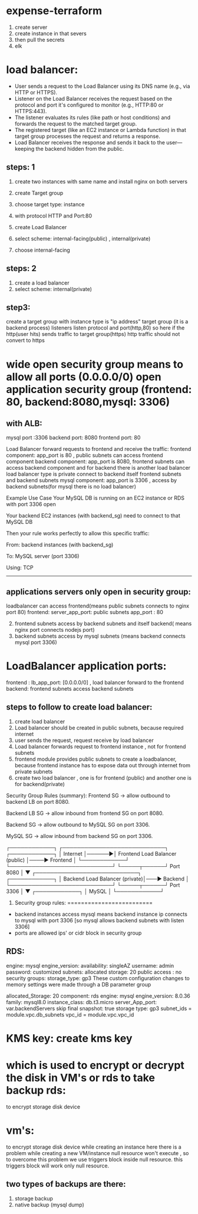 # expense-terraform

1. create server
2. create instance in that severs
3. then pull the secrets
4. elk


load balancer:
==============
- User sends a request to the Load Balancer using its DNS name (e.g., via HTTP or HTTPS).
- Listener on the Load Balancer receives the request based on the protocol and port it's configured to monitor (e.g., HTTP:80 or HTTPS:443).
- The listener evaluates its rules (like path or host conditions) and forwards the request to the matched target group.
- The registered target (like an EC2 instance or Lambda function) in that target group processes the request and returns a response.
- Load Balancer receives the response and sends it back to the user—keeping the backend hidden from the public.


steps: 1
--------
1. create two instances with same name and install nginx on both servers
2. create Target group
3. choose target type: instance
4. with protocol HTTP and Port:80 


1. create Load Balancer
2. select scheme: internal-facing(public) , internal(private)
3. choose internal-facing

steps: 2
--------
1. create a load balancer
2. select scheme: internal(private)

step3:
------
create a target group with instance type is "ip address"
target group (it is a backend process) 
listeners listen protocol and port(http,80)
so here if the http(user hits) sends traffic to target group(https)
http traffic should not convert to https


wide open security group means to allow all ports (0.0.0.0/0)
open application security group (frontend: 80, backend:8080,mysql: 3306) 
=========================================================================
with ALB:
----------
mysql port :3306 
backend port: 8080
frontend port: 80

Load Balancer forward requests to frontend and receive the traffic:
frontend component: app_port is 80 , public subnets can access frontend component
backend component: app_port is 8080, frontend subnets can access backend component and for backend there is another load balancer
load balancer type is private connect to backend itself 
frontend subnets and backend subnets
mysql component: app_port is 3306 , access by backend subnets(for mysql there is no load balancer)

Example Use Case
Your MySQL DB is running on an EC2 instance or RDS with port 3306 open

Your backend EC2 instances (with backend_sg) need to connect to that MySQL DB

Then your rule works perfectly to allow this specific traffic:

From: backend instances (with backend_sg)

To: MySQL server (port 3306)

Using: TCP

--------------------------------------------------------------
applications servers only open in security group:
----------------------------------------------------
loadbalancer can access frontend(means public subnets connects to nginx port 80)
frontend: server_app_port: public subnets
app_port : 80

2. frontend subnets access by backend subnets and itself backend( means nginx port connects nodejs port)
3. backend subnets access by mysql subnets (means backend connects mysql port 3306)

LoadBalancer application ports:
================================
frontend : lb_app_port: [0.0.0.0/0] , load balancer forward to the frontend
backend: frontend subnets access backend subnets


steps to follow to create load balancer:
-----------------------------------------
1. create load balancer
2. Load balancer should be created in public subnets, because required internet
3. user sends the request, request receive by load balancer
4. Load balancer forwards request to frontend instance , not for frontend subnets
5. frontend module provides public subnets to create a loadbalancer, because frontend instance has to expose data out through internet from private subnets
6. create two load balancer , one is for frontend (public) and another one is for backend(private)


Security Group Rules (summary):
Frontend SG → allow outbound to backend LB on port 8080.

Backend LB SG → allow inbound from frontend SG on port 8080.

Backend SG → allow outbound to MySQL SG on port 3306.

MySQL SG → allow inbound from backend SG on port 3306.

┌────────────┐       ┌────────────────────────────┐       ┌────────────┐
│  Internet  │──────▶│ Frontend Load Balancer (public) │────▶ Frontend │
└────────────┘       └────────────────────────────┘       └─────┬──────┘
Port 8080 │
▼
┌────────────────────────────┐       ┌────────────┐
│ Backend Load Balancer (private)│───▶ Backend   │
└────────────────────────────┘       └─────┬──────┘
Port 3306 │
▼
┌────────────┐
│   MySQL    │
└────────────┘

1. Security group rules:
=========================
* backend instances access mysql means backend instance ip  connects to mysql with port 3306 [so mysql allows backend subnets with listen 3306]
* ports are allowed ips' or cidr block in security group

RDS:
----
engine: mysql
engine_version:
availability: singleAZ
username: admin
password: customized
subnets: 
allocated storage: 20
public access : no
security groups:
storage_type: gp3
These custom configuration changes to memory settings were made through a DB parameter group


allocated_Storage: 20
component: rds
engine: mysql
engine_version: 8.0.36
family: mysql8.0
instance_class: db.t3.micro
server_App_port: var.backendServers
skip final snapshot: true
storage type: gp3
subnet_ids = module.vpc.db_subnets
vpc_id = module.vpc.vpc_id

KMS key:  create kms key
========
which is used to encrypt or decrypt the disk in VM's or rds to take backup
rds:
===
to encrypt storage disk device

vm's:
=====
to encrypt storage disk device while creating an instance
here there is a problem while creating a new VM/instance null resource won't execute , so to overcome this problem we use triggers block inside null resource.
this triggers block will work only null resource.

two types of backups are there:
-------------------------------
1. storage backup
2. native backup (mysql dump)


